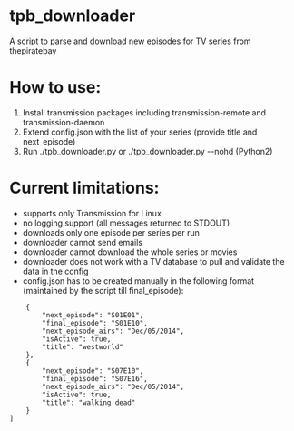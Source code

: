 # tpb_downloader
A script to parse and download new episodes for TV series from thepiratebay

# How to use:
1. Install transmission packages including transmission-remote and transmission-daemon
2. Extend config.json with the list of your series (provide title and next_episode)
3. Run ./tpb_downloader.py or ./tpb_downloader.py --nohd (Python2)

# Current limitations:
- supports only Transmission for Linux
- no logging support (all messages returned to STDOUT)
- downloads only one episode per series per run
- downloader cannot send emails
- downloader cannot download the whole series or movies
- downloader does not work with a TV database to pull and validate the data in the config
- config.json has to be created manually in the following format (maintained by the script till final_episode):
```[
    {
        "next_episode": "S01E01", 
        "final_episode": "S01E10", 
        "next_episode_airs": "Dec/05/2014", 
        "isActive": true, 
        "title": "westworld"
    }, 
    {
        "next_episode": "S07E10", 
        "final_episode": "S07E16", 
        "next_episode_airs": "Dec/05/2014", 
        "isActive": true, 
        "title": "walking dead"
    }
]
```